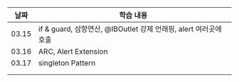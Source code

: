 | 날짜  | 학습 내용                                                        |
| ----- | ---------------------------------------------------------------- |
| 03.15 | if & guard, 삼항연산, @IBOutlet 강제 언래핑, alert 여러곳에 호출 |
| 03.16 | ARC, Alert Extension                                             |
| 03.17 | singleton Pattern                                                |
|       |                                                                  |
|       |                                                                  |

